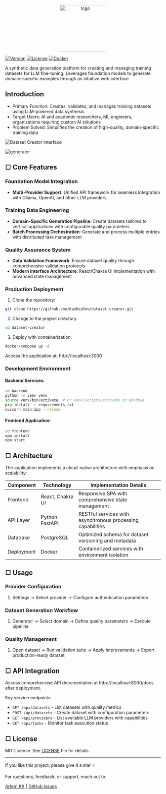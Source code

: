 
<p align="center">
  <img src="https://github.com/user-attachments/assets/503b816e-f2b7-4e75-8c10-8a13b1e755ca" alt="logo" width="150"/>
</p>
  
[![Version](https://img.shields.io/badge/version-1.1.1-blue.svg)](https://github.com/KazKozDev/dataset-creator)
[![License](https://img.shields.io/badge/license-MIT-green.svg)](https://github.com/KazKozDev/dataset-creator/blob/main/LICENSE)
[![Docker](https://img.shields.io/badge/docker-ready-brightgreen.svg)](https://github.com/KazKozDev/dataset-creator/blob/main/docker-compose.yml)

A synthetic data generation platform for creating and managing training datasets for LLM fine-tuning. Leverages foundation models to generate domain-specific examples through an intuitive web interface.

## Introduction
- Primary Function: Creates, validates, and manages training datasets using LLM-powered data synthesis
- Target Users: AI and academic researchers, ML engineers, organizations requiring custom AI solutions
- Problem Solved: Simplifies the creation of high-quality, domain-specific training data

![Dataset Creator Interface](https://github.com/user-attachments/assets/3dedfdaa-0ea2-4667-b43d-ba6fe68fa985)

![generator](https://github.com/user-attachments/assets/d6654f21-dd34-4c2c-a76a-cc5b4bd14712)

## □ Core Features

### Foundation Model Integration
- **Multi-Provider Support**: Unified API framework for seamless integration with Ollama, OpenAI, and other LLM providers

### Training Data Engineering
- **Domain-Specific Generation Pipeline**: Create datasets tailored to vertical applications with configurable quality parameters
- **Batch Processing Orchestration**: Generate and process multiple entries with distributed task management

### Quality Assurance System
- **Data Validation Framework**: Ensure dataset quality through comprehensive validation protocols
- **Modern Interface Architecture**: React/Chakra UI implementation with advanced state management

### Production Deployment
1. Clone the repository:
```bash
git clone https://github.com/KazKozDev/dataset-creator.git
```

2. Change to the project directory:
```bash
cd dataset-creator
```

3. Deploy with containerization:
```bash
docker-compose up -d
```

Access the application at: http://localhost:3000

### Development Environment

#### Backend Services:
```bash
cd backend
python -m venv venv
source venv/bin/activate  # or venv\Scripts\activate on Windows
pip install -r requirements.txt
uvicorn main:app --reload
```

#### Frontend Application:
```bash
cd frontend
npm install
npm start
```

## □ Architecture

The application implements a cloud-native architecture with emphasis on scalability:

| Component | Technology | Implementation Details |
|-----------|------------|---------|
| Frontend  | React, Chakra UI | Responsive SPA with comprehensive state management |
| API Layer | Python FastAPI | RESTful services with asynchronous processing capabilities |
| Database  | PostgreSQL | Optimized schema for dataset versioning and metadata |
| Deployment| Docker | Containerized services with environment isolation |

## □ Usage

### Provider Configuration
1. Settings → Select provider → Configure authentication parameters

### Dataset Generation Workflow
1. Generator → Select domain → Define quality parameters → Execute pipeline

### Quality Management
1. Open dataset → Run validation suite → Apply improvements → Export production-ready dataset

## □ API Integration

Access comprehensive API documentation at http://localhost:8000/docs after deployment.

Key service endpoints:
- `GET /api/datasets` - List datasets with quality metrics
- `POST /api/datasets` - Create dataset with configuration parameters
- `GET /api/providers` - List available LLM providers with capabilities
- `GET /api/tasks` - Monitor task execution status

## □ License

MIT License. See [LICENSE](https://github.com/KazKozDev/dataset-creator/blob/main/LICENSE) file for details.

---


If you like this project, please give it a star ⭐

For questions, feedback, or support, reach out to:

[Artem KK](https://www.linkedin.com/in/kazkozdev/) | [GitHub Issues](https://github.com/KazKozDev/dataset-creator/issues)
